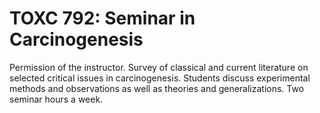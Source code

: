 # TOXC 792: Seminar in Carcinogenesis

Permission of the instructor. Survey of classical and current literature on selected critical issues in carcinogenesis. Students discuss experimental methods and observations as well as theories and generalizations. Two seminar hours a week.